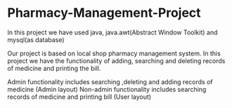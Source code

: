 # Pharmacy-Management-Project

In this project we have used java, java.awt(Abstract Window Toolkit) and mysql(as database)

Our project is based on local shop pharmacy management system. In this project we have the functionality of adding, searching and deleting records of medicine and printing the bill.

Admin functionality includes searching ,deleting and adding records of medicine (Admin layout) Non-admin functionality includes searching records of medicine and printing bill (User layout)
